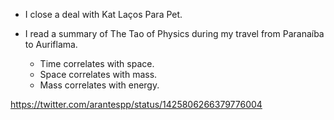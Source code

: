 - I close a deal with Kat Laços Para Pet.

- I read a summary of The Tao of Physics during my travel from Paranaíba to Auriflama.
  - Time correlates with space.
  - Space correlates with mass.
  - Mass correlates with energy.

https://twitter.com/arantespp/status/1425806266379776004
